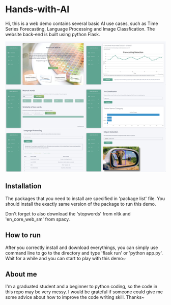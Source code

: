 # Hands-with-AI
Hi, this is a web demo contains several basic AI use cases, such as Time Series Forecasting, Language Processing and Image Classfication. The website back-end is built using python Flask. 

![Screenshots](https://github.com/chenyuankun0/Hands-with-AI/blob/master/images/screenshots.jpeg)

## Installation
The packages that you need to install are specified in 'package list' file. You should install the exactly same version of the package to run this demo.

Don't forget to also download the 'stopwords' from nltk and 'en_core_web_sm' from spacy.

## How to run
After you correctly install and download everythings, you can simply use command line to go to the directory and type 'flask run' or 'python app.py'. Wait for a while and you can start to play with this demo~

## About me
I'm a graduated student and a beginner to python coding, so the code in this repo may be very messy. I would be grateful if someone could give me some advice about how to improve the code writing skill. Thanks~
